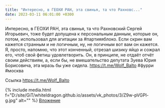 ```yaml
---
title: "Интересно, в ГЕОХИ РАН, эта свинья, та что Рахновс..."
date: 2023-03-11 06:01:00 +0300
---
```


Интересно, в ГЕОХИ РАН, эта свинья, та что Рахновский Сергей Игорьевич, тоже будет допущена к персональным данным, которые он, потом, использовал для агитации за #партияяблоко.
Если скрин вам кажется странным и не логичным, ну, не логичным вот вам он кажется. Я, просто, напомню, что этот конченный, отрезал шизику яйцо и сожрал его, чтоб свой фетиш удовлетворить. Он, в принципе, не отдаёт отчёт своим действиям, а, если бы, не вмешательство депутата Зуева Юрия Борисовича, эта мразь бы уже сидела.
https://t.me/Wolf_Balto
#фурри #москва

Ссылка
https://t.me/Wolf_Balto

{% include media.html f="D:/site/GiT/whiteldragon.github.io/assets/vk_photos/3/Z9w-pVGPl-g.jpg" alt="" %}
[Вложение](https://t.me/Wolf_Balto)
